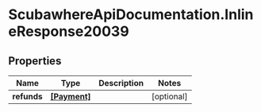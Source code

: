 # ScubawhereApiDocumentation.InlineResponse20039

## Properties
Name | Type | Description | Notes
------------ | ------------- | ------------- | -------------
**refunds** | [**[Payment]**](Payment.md) |  | [optional] 


